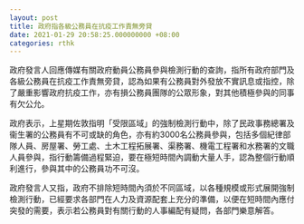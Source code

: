 ```yaml
---
layout: post
title: 政府指各級公務員在抗疫工作責無旁貸
date: 2021-01-29 20:58:25.000000000 +08:00
categories: rthk
---
```


政府發言人回應傳媒有關政府動員公務員參與檢測行動的查詢，指所有政府部門及各級公務員在抗疫工作責無旁貸，認為如果有公務員對外發放不實訊息或指控，除了嚴重影響政府抗疫工作，亦有損公務員團隊的公眾形象，對其他積極參與的同事有欠公允。

政府表示，上星期佐敦指明「受限區域」的強制檢測行動中，除了民政事務總署及衞生署的公務員有不可或缺的角色，亦有約3000名公務員參與，包括多個紀律部隊人員、房屋署、勞工處、土木工程拓展署、渠務署、機電工程署和水務署的文職人員參與，指行動籌備過程緊迫，要在極短時間內調動大量人手，認為整個行動順利進行，參與其中的公務員功不可沒。

政府發言人又指，政府不排除短時間內須於不同區域，以各種規模或形式展開強制檢測行動，已經要求各部門在人力及資源配套上充分的準備，以便在短時間內應付突發的需要，表示若公務員對有關行動的人事編配有疑問，各部門樂意解答。
